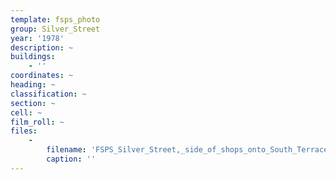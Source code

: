 ```yaml
---
template: fsps_photo
group: Silver_Street
year: '1978'
description: ~
buildings:
    - ''
coordinates: ~
heading: ~
classification: ~
section: ~
cell: ~
film_roll: ~
files:
    -
        filename: 'FSPS_Silver_Street,_side_of_shops_onto_South_Terrace,_17-8-C2_1978.png'
        caption: ''
---
```

